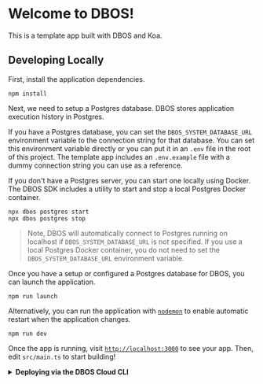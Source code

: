 # Welcome to DBOS!

This is a template app built with DBOS and Koa.

## Developing Locally

First, install the application dependencies.

```shell
npm install
```

Next, we need to setup a Postgres database.
DBOS stores application execution history in Postgres.

If you have a Postgres database, you can set the `DBOS_SYSTEM_DATABASE_URL` environment variable to the connection string for that database.
You can set this environment variable directly or you can put it in an `.env` file in the root of this project.
The template app includes an `.env.example` file with a dummy connection string you can use as a reference.

If you don't have a Postgres server, you can start one locally using Docker.
The DBOS SDK includes a utility to start and stop a local Postgres Docker container.

```shell
npx dbos postgres start
npx dbos postgres stop
```

> Note, DBOS will automatically connect to Postgres running on localhost if `DBOS_SYSTEM_DATABASE_URL` is not specified.
> If you use a local Postgres Docker container, you do not need to set the `DBOS_SYSTEM_DATABASE_URL` environment variable.

Once you have a setup or configured a Postgres database for DBOS, you can launch the application.

```shell
npm run launch
```

Alternatively, you can run the application with [`nodemon`](https://nodemon.io/)
to enable automatic restart when the application changes.

```shell
npm run dev
```

Once the app is running, visit [`http://localhost:3000`](http://localhost:3000) to see your app.
Then, edit `src/main.ts` to start building!

<details>
<summary><strong>Deploying via the DBOS Cloud CLI</strong></summary>

You can also deploy this app to DBOS Cloud via the Cloud CLI.
Install it globally with this command:

```shell
npm i -g @dbos-inc/dbos-cloud@latest
```

Then, run this command to deploy your app:

```shell
dbos-cloud app deploy
```
</details>